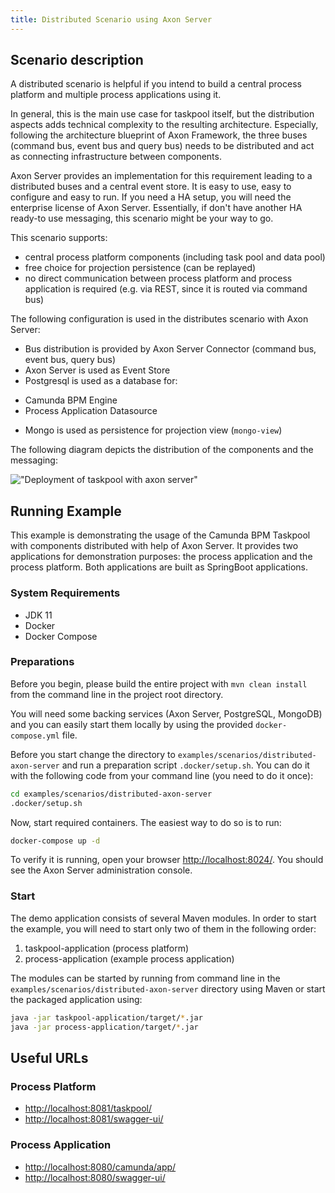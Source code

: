 ```yaml
---
title: Distributed Scenario using Axon Server
---
```


## Scenario description

A distributed scenario is helpful if you intend to build a central process platform and multiple process applications using it.

In general, this is the main use case for taskpool itself, but the distribution aspects adds technical complexity to the resulting
architecture. Especially, following the architecture blueprint of Axon Framework, the three buses (command bus, event bus and
query bus) needs to be distributed and act as connecting infrastructure between components.

Axon Server provides an implementation for this requirement leading to a distributed buses and a central event store. It is easy
to use, easy to configure and easy to run. If you need a HA setup, you will need the enterprise license of Axon Server. Essentially,
if don't have another HA ready-to use messaging, this scenario might be your way to go.

This scenario supports:

-  central process platform components (including task pool and data pool)
-  free choice for projection persistence (can be replayed)
-  no direct communication between process platform and process application is required (e.g. via REST, since it is routed via command bus)

The following configuration is used in the distributes scenario with Axon Server:

* Bus distribution is provided by Axon Server Connector (command bus, event bus, query bus)
* Axon Server is used as Event Store
* Postgresql is used as a database for:
- Camunda BPM Engine
- Process Application Datasource
* Mongo is used as persistence for projection view (`mongo-view`)

The following diagram depicts the distribution of the components and the messaging:

!["Deployment of taskpool with axon server"](/img/deployment-axon-server.png)

## Running Example

This example is demonstrating the usage of the Camunda BPM Taskpool with components distributed with help of Axon Server.
It provides two applications for demonstration purposes: the process application and the process platform. Both applications are built as SpringBoot applications.

### System Requirements

* JDK 11
* Docker
* Docker Compose

### Preparations

Before you begin, please build the entire project with `mvn clean install` from the command line in the project root directory.

You will need some backing services (Axon Server, PostgreSQL, MongoDB) and you can easily start them locally
by using the provided `docker-compose.yml` file.

Before you start change the directory to `examples/scenarios/distributed-axon-server` and run a preparation script `.docker/setup.sh`.
You can do it with the following code from your command line (you need to do it once):


```bash
cd examples/scenarios/distributed-axon-server
.docker/setup.sh
```

Now, start required containers. The easiest way to do so is to run:


```bash
docker-compose up -d
```

To verify it is running, open your browser [http://localhost:8024/](http://localhost:8024/). You should see
the Axon Server administration console.

### Start

The demo application consists of several Maven modules. In order to start the example, you will need to start only two
of them in the following order:

1. taskpool-application (process platform)
2. process-application (example process application)

The modules can be started by running from command line in the `examples/scenarios/distributed-axon-server` directory using Maven or start the
packaged application using:


```bash
java -jar taskpool-application/target/*.jar
java -jar process-application/target/*.jar
```

## Useful URLs

### Process Platform
* [http://localhost:8081/taskpool/](http://localhost:8081/taskpool/)
* [http://localhost:8081/swagger-ui/](http://localhost:8081/swagger-ui/)

### Process Application
* [http://localhost:8080/camunda/app/](http://localhost:8080/camunda/app/)
* [http://localhost:8080/swagger-ui/](http://localhost:8080/swagger-ui/)
